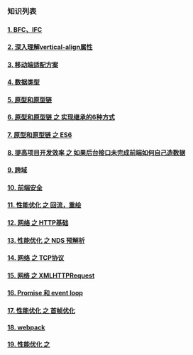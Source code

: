 
### 知识列表

  #### [1. BFC、IFC](/file/bfc.md)

  #### [2. 深入理解vertical-align属性](/file/va.md)

  #### [3. 移动端适配方案](/file/sp.md)

  #### [4. 数据类型](/file/sj.md)

  #### [5. 原型和原型链](/file/yx-1.md)

  #### [6. 原型和原型链 之 实现继承的6种方式](/file/yx-2.md)

  #### [7. 原型和原型链 之 ES6](/file/yx-3.md)

  #### [8. 提高项目开发效率 之 如果后台接口未完成前端如何自己造数据](/file/mock.md)

  #### [9. 跨域 ](/file/ky.md)

  #### [10. 前端安全 ](/file/safe.md)

  #### [11. 性能优化 之 回流，重绘 ](/file/hc.md)

  #### [12. 网络 之 HTTP基础 ](/file/net-http.md)

  #### [13. 性能优化 之 NDS 预解析](/file/dns.md)

  #### [14. 网络 之 TCP协议 ](/file/http.md)

  #### [15. 网络 之 XMLHTTPRequest ](/file/xml.md)

  #### [16. Promise 和 event loop](/file/promise.md)

  #### [17. 性能优化 之 首帧优化](/file/szyh.md)

  #### [18. webpack](/file/webpack.md)

  #### [19. 性能优化 之 ](/file/xn.md)
